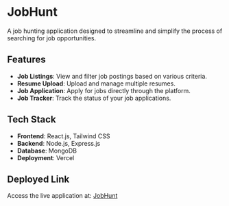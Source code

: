 # JobHunt
A job hunting application designed to streamline and simplify the process of searching for job opportunities.


## Features

- **Job Listings**: View and filter job postings based on various criteria.
- **Resume Upload**: Upload and manage multiple resumes.
- **Job Application**: Apply for jobs directly through the platform.
- **Job Tracker**: Track the status of your job applications.


## Tech Stack

- **Frontend**: React.js, Tailwind CSS
- **Backend**: Node.js, Express.js
- **Database**: MongoDB
- **Deployment**: Vercel

## Deployed Link

Access the live application at: [JobHunt]((https://jobhunt-project.vercel.app/login))
